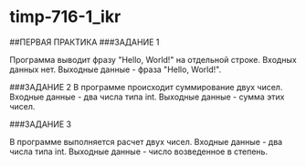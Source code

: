 # timp-716-1_ikr
##ПЕРВАЯ ПРАКТИКА
###ЗАДАНИЕ 1

Программа выводит фразу "Hello, World!" на отдельной строке.
Входных данных нет.
Выходные данные - фраза "Hello, World!".

###ЗАДАНИЕ 2
В программе происходит суммирование двух чисел.
Входные данные - два числа типа int.
Выходные данные -  сумма этих чисел.

###ЗАДАНИЕ 3

В программе выполняется расчет двух чисел.
Входные данные - два числа типа int.
Выходные данные - число возведенное в степень.
